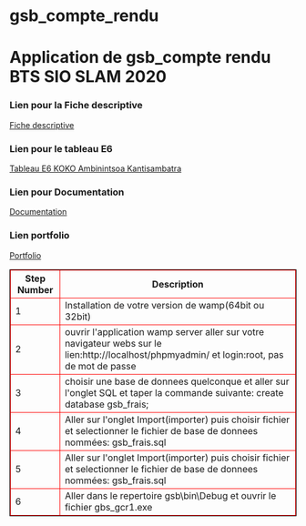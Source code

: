 # gsb_compte_rendu
<h1>Application de gsb_compte rendu BTS SIO SLAM 2020</h1>
<h3>Lien pour la Fiche descriptive</h3>
<a href="https://drive.google.com/file/d/1UQy6X6LJFo0sSsJ9rWVoZ9vmCZ4Df-16/view?usp=sharing">Fiche descriptive</a>
<h3>Lien pour le tableau E6</h3>
<a href="https://drive.google.com/file/d/1_sCZe7UPoLzwSDktYMBEpWbyFH2LElnp/view?usp=sharing">Tableau E6 KOKO Ambinintsoa Kantisambatra</a>
<h3>Lien pour Documentation</h3>
<a href="https://drive.google.com/file/d/1a4EwcopkEJ_HDqoFkrBjV5x8Fm7zF78p/view?usp=sharing">Documentation</a>
<h3>Lien portfolio</h3>
<a href="https://portfolio.mirai.ovh/">Portfolio</a>
<table style="border:1px solid black;">
<tr>
   <th style="border:1px solid red;">Step Number</th>
   <th style="border:1px solid red;">Description</th>
</tr>
<tr>
   <td style="border:1px solid red;">1</td>
   <td style="border:1px solid red;">Installation de votre version de wamp(64bit ou 32bit)</td>
</tr>
<tr>
   <td style="border:1px solid red;">2</td>
   <td style="border:1px solid red;">ouvrir l'application wamp server aller sur votre navigateur webs sur le lien:http://localhost/phpmyadmin/ et login:root, pas de mot de passe</td>
</tr>
<tr>
   <td style="border:1px solid red;">3</td>
   <td style="border:1px solid red;">choisir une base de donnees quelconque et aller sur l'onglet SQL et taper la commande suivante: create database gsb_frais; </td>
</tr>
<tr>
   <td style="border:1px solid red;">4</td>
   <td style="border:1px solid red;">Aller sur l'onglet Import(importer) puis choisir fichier et selectionner le fichier de base de donnees nommées: gsb_frais.sql</td>
</tr>
<tr>
   <td style="border:1px solid red;">5</td>
   <td style="border:1px solid red;">Aller sur l'onglet Import(importer) puis choisir fichier et selectionner le fichier de base de donnees nommées: gsb_frais.sql</td>
</tr>
<tr>
   <td style="border:1px solid red;">6</td>
   <td style="border:1px solid red;">Aller dans le repertoire gsb\bin\Debug et ouvrir le fichier gbs_gcr1.exe</td>
</tr>
</table>
